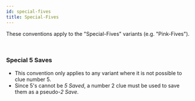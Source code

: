 ```yaml
---
id: special-fives
title: Special-Fives
---
```


These conventions apply to the "Special-Fives" variants (e.g. "Pink-Fives").

<br />

### Special 5 Saves

- This convention only applies to any variant where it is not possible to clue number 5.
- Since 5's cannot be _5 Saved_, a number 2 clue must be used to save them as a pseudo-_2 Save_.
